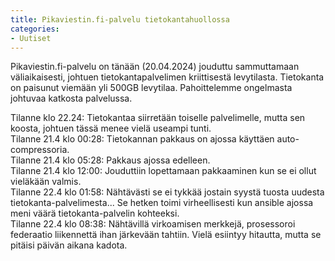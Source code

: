 ```yaml
---
title: Pikaviestin.fi-palvelu tietokantahuollossa
categories:
- Uutiset
---
```


Pikaviestin.fi-palvelu on tänään (20.04.2024) jouduttu sammuttamaan väliaikaisesti, johtuen tietokantapalvelimen kriittisestä 
levytilasta. Tietokanta on paisunut viemään yli 500GB levytilaa. Pahoittelemme ongelmasta johtuvaa katkosta palvelussa.

<!-- more -->

Tilanne klo 22.24: Tietokantaa siirretään toiselle palvelimelle, mutta sen koosta, johtuen tässä menee vielä useampi tunti.  
Tilanne 21.4 klo 00:28: Tietokannan pakkaus on ajossa käyttäen auto-compressoria.  
Tilanne 21.4 klo 05:28: Pakkaus ajossa edelleen.  
Tilanne 21.4 klo 12:00: Jouduttiin lopettamaan pakkaaminen kun se ei ollut vieläkään valmis.  
Tilanne 22.4 klo 01:58: Nähtävästi se ei tykkää jostain syystä tuosta uudesta tietokanta-palvelimesta...  Se hetken toimi virheellisesti kun ansible ajossa meni väärä tietokanta-palvelin kohteeksi.  
Tilanne 22.4 klo 08:38: Nähtävillä virkoamisen merkkejä, prosessoroi federaatio liikennettä ihan järkevään tahtiin. Vielä esiintyy hitautta, mutta se pitäisi päivän aikana kadota. 



